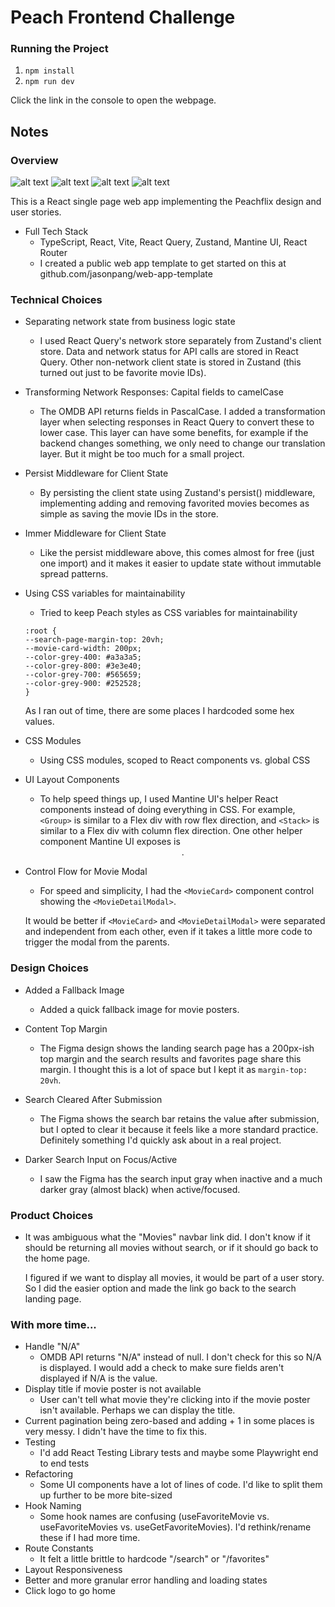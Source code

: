 # Peach Frontend Challenge

### Running the Project

1. `npm install`
2. `npm run dev`

Click the link in the console to open the webpage.

## Notes

### Overview

![alt text](image.png)
![alt text](image-1.png)
![alt text](image-3.png)
![alt text](image-2.png)

This is a React single page web app implementing the Peachflix design and user stories.

- Full Tech Stack
  - TypeScript, React, Vite, React Query, Zustand, Mantine UI, React Router
  - I created a public web app template to get started on this at github.com/jasonpang/web-app-template

### Technical Choices

- Separating network state from business logic state

  - I used React Query's network store separately from Zustand's client store. Data and network status for API calls are stored in React Query. Other non-network client state is stored in Zustand (this turned out just to be favorite movie IDs).

- Transforming Network Responses: Capital fields to camelCase
  - The OMDB API returns fields in PascalCase. I added a transformation layer when selecting responses in React Query to convert these to lower case. This layer can have some benefits, for example if the backend changes something, we only need to change our translation layer. But it might be too much for a small project.
- Persist Middleware for Client State
  - By persisting the client state using Zustand's persist() middleware, implementing adding and removing favorited movies becomes as simple as saving the movie IDs in the store.
- Immer Middleware for Client State
  - Like the persist middleware above, this comes almost for free (just one import) and it makes it easier to update state without immutable spread patterns.
- Using CSS variables for maintainability

  - Tried to keep Peach styles as CSS variables for maintainability

  ```
  :root {
  --search-page-margin-top: 20vh;
  --movie-card-width: 200px;
  --color-grey-400: #a3a3a5;
  --color-grey-800: #3e3e40;
  --color-grey-700: #565659;
  --color-grey-900: #252528;
  }
  ```

  As I ran out of time, there are some places I hardcoded some hex values.

- CSS Modules
  - Using CSS modules, scoped to React components vs. global CSS
- UI Layout Components
  - To help speed things up, I used Mantine UI's helper React components instead of doing everything in CSS. For example, `<Group>` is similar to a Flex div with row flex direction, and `<Stack>` is similar to a Flex div with column flex direction. One other helper component Mantine UI exposes is <Center>.
- Control Flow for Movie Modal

  - For speed and simplicity, I had the `<MovieCard>` component control showing the `<MovieDetailModal>`.

  It would be better if `<MovieCard>` and `<MovieDetailModal>` were separated and independent from each other, even if it takes a little more code to trigger the modal from the parents.

### Design Choices

- Added a Fallback Image

  - Added a quick fallback image for movie posters.

- Content Top Margin

  - The Figma design shows the landing search page has a 200px-ish top margin and the search results and favorites page share this margin. I thought this is a lot of space but I kept it as `margin-top: 20vh`.

- Search Cleared After Submission

  - The Figma shows the search bar retains the value after submission, but I opted to clear it because it feels like a more standard practice. Definitely something I'd quickly ask about in a real project.

- Darker Search Input on Focus/Active
  - I saw the Figma has the search input gray when inactive and a much darker gray (almost black) when active/focused.

### Product Choices

- It was ambiguous what the "Movies" navbar link did. I don't know if it should be returning all movies without search, or if it should go back to the home page.

  I figured if we want to display all movies, it would be part of a user story. So I did the easier option and made the link go back to the search landing page.

### With more time...

- Handle "N/A"
  - OMDB API returns "N/A" instead of null. I don't check for this so N/A is displayed. I would add a check to make sure fields aren't displayed if N/A is the value.
- Display title if movie poster is not available
  - User can't tell what movie they're clicking into if the movie poster isn't available. Perhaps we can display the title.
- Current pagination being zero-based and adding + 1 in some places is very messy. I didn't have the time to fix this.
- Testing
  - I'd add React Testing Library tests and maybe some Playwright end to end tests
- Refactoring
  - Some UI components have a lot of lines of code. I'd like to split them up further to be more bite-sized
- Hook Naming
  - Some hook names are confusing (useFavoriteMovie vs. useFavoriteMovies vs. useGetFavoriteMovies). I'd rethink/rename these if I had more time.
- Route Constants
  - It felt a little brittle to hardcode "/search" or "/favorites"
- Layout Responsiveness
- Better and more granular error handling and loading states
- Click logo to go home
